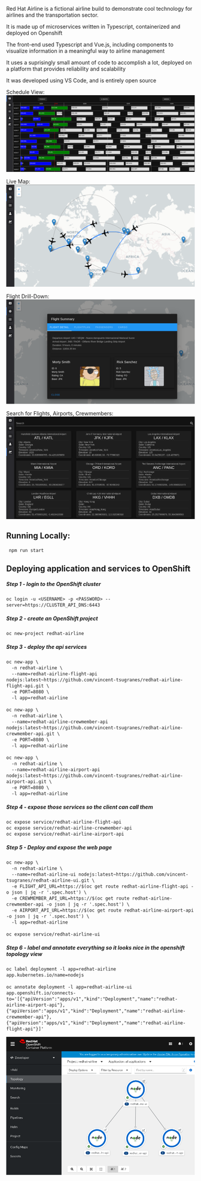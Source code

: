 Red Hat Airline is a fictional airline build to demonstrate cool technology for airlines and the transportation sector.

It is made up of microservices written in Typescript, containerized and deployed on Openshift

The front-end used Typescript and Vue.js, including components to visualize information in a meaningful way to airline management

It uses a suprisingly small amount of code to accomplish a lot, deployed on a platform that provides reliability and scalability

It was developed using VS Code, and is entirely open source

Schedule View:
<img src="https://github.com/vincent-tsugranes/redhat-airline-ui/raw/main/public/redhat-airline-schedule.png"></img>

Live Map:
<img src="https://github.com/vincent-tsugranes/redhat-airline-ui/raw/main/public/redhat-airline-livemap.png"></img>

Flight Drill-Down:
<img src="https://github.com/vincent-tsugranes/redhat-airline-ui/raw/main/public/redhat-airline-flight-drilldown.png"> </img>

Search for Flights, Airports, Crewmembers:
<img src="https://github.com/vincent-tsugranes/redhat-airline-ui/raw/main/public/redhat-airline-search.png"> </img>

## Running Locally:
```
 npm run start
```

## Deploying application and services to OpenShift


##### Step 1 - login to the OpenShift cluster

```
oc login -u <USERNAME> -p <PASSWORD> --server=https://CLUSTER_API_DNS:6443
```

##### Step 2 - create an OpenShift project
```
oc new-project redhat-airline
```

##### Step 3 - deploy the api services
```
oc new-app \
  -n redhat-airline \
  --name=redhat-airline-flight-api nodejs:latest~https://github.com/vincent-tsugranes/redhat-airline-flight-api.git \
  -e PORT=8080 \
  -l app=redhat-airline

oc new-app \
  -n redhat-airline \
  --name=redhat-airline-crewmember-api nodejs:latest~https://github.com/vincent-tsugranes/redhat-airline-crewmember-api.git \
  -e PORT=8080 \
  -l app=redhat-airline

oc new-app \
  -n redhat-airline \
  --name=redhat-airline-airport-api nodejs:latest~https://github.com/vincent-tsugranes/redhat-airline-airport-api.git \
  -e PORT=8080 \
  -l app=redhat-airline
```

##### Step 4 - expose those services so the client can call them
```
oc expose service/redhat-airline-flight-api
oc expose service/redhat-airline-crewmember-api
oc expose service/redhat-airline-airport-api
```

##### Step 5 - Deploy and expose the web page
```
oc new-app \
  -n redhat-airline \
  --name=redhat-airline-ui nodejs:latest~https://github.com/vincent-tsugranes/redhat-airline-ui.git \
  -e FLIGHT_API_URL=https://$(oc get route redhat-airline-flight-api -o json | jq -r '.spec.host') \
  -e CREWMEMBER_API_URL=https://$(oc get route redhat-airline-crewmember-api -o json | jq -r '.spec.host') \
  -e AIRPORT_API_URL=https://$(oc get route redhat-airline-airport-api -o json | jq -r '.spec.host') \
  -l app=redhat-airline

oc expose service/redhat-airline-ui
```

##### Step 6 - label and annotate everything so it looks nice in the openshift topology view
```
oc label deployment -l app=redhat-airline app.kubernetes.io/name=nodejs

oc annotate deployment -l app=redhat-airline-ui app.openshift.io/connects-to='[{"apiVersion":"apps/v1","kind":"Deployment","name":"redhat-airline-airport-api"},{"apiVersion":"apps/v1","kind":"Deployment","name":"redhat-airline-crewmember-api"},{"apiVersion":"apps/v1","kind":"Deployment","name":"redhat-airline-flight-api"}]'
```
<img src="https://github.com/vincent-tsugranes/redhat-airline-ui/raw/main/public/redhat-airline-openshift-console.png"></img>